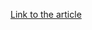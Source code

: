 [Link to the article](https://unit42.paloaltonetworks.com/unit42-operation-blockbuster-goes-mobile/)
